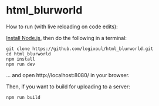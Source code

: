 # html_blurworld

How to run (with live reloading on code edits):

[Install Node.js](https://nodejs.org/en/download/), then do the following in a terminal:

    git clone https://github.com/logixoul/html_blurworld.git
    cd html_blurworld
    npm install
    npm run dev
    
... and open http://localhost:8080/ in your browser.
  
Then, if you want to build for uploading to a server:

    npm run build
